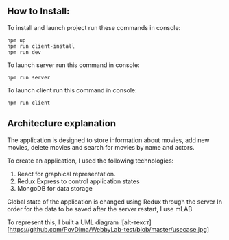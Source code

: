 
## How to Install:
To install and launch project run these commands in console:
```
npm up
npm run client-install
npm run dev

```
To launch server run this command in console: 
```
npm run server
```

To launch client run this command in console: 
```
npm run client
```
## Architecture explanation

The application is designed to store information about movies, add new movies, delete movies and search for movies by name and actors.

To create an application, I used the following technologies:
1. React for graphical representation.
2. Redux Express to control
application states
3. MongoDB for data storage

Global state of the application is changed using Redux through the server
In order for the data to be saved after the server restart, I use mLAB

To represent this, I built a UML diagram
![alt-текст][https://github.com/PovDima/WebbyLab-test/blob/master/usecase.jpg]
